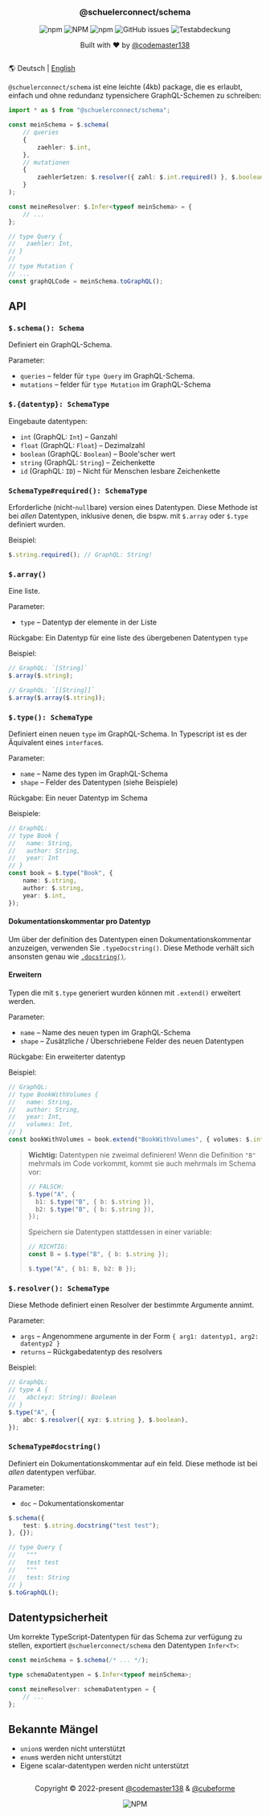 <div align="center">
<h3>@schuelerconnect/schema</h1>
<p>
<img alt="npm" src="https://img.shields.io/npm/v/@schuelerconnect/schema?color=red&style=for-the-badge">
<img alt="NPM" src="https://img.shields.io/npm/l/@schuelerconnect/schema?color=orange&style=for-the-badge">
<img alt="npm" src="https://img.shields.io/npm/dt/@schuelerconnect/schema?color=yellow&style=for-the-badge">
<img alt="GitHub issues" src="https://img.shields.io/github/issues/schueler-connect/schema?color=green&style=for-the-badge">
<img alt="Testabdeckung" src="./coverage.svg">
</p>
<p>Built with ❤️ by <a href="https://github.com/codemaster138">@codemaster138</a></p>
<img alt="" src="assets/cover.png"/>
</div>

🌎 Deutsch | [English](README-en.md)

`@schuelerconnect/schema` ist eine leichte (4kb) package, die es erlaubt, einfach und ohne redundanz typensichere GraphQL-Schemen zu schreiben:

```ts
import * as $ from "@schuelerconnect/schema";

const meinSchema = $.schema(
	// queries
	{
		zaehler: $.int,
	},
	// mutationen
	{
		zaehlerSetzen: $.resolver({ zahl: $.int.required() }, $.boolean),
	}
);

const meineResolver: $.Infer<typeof meinSchema> = {
	// ...
};

// type Query {
//   zaehler: Int,
// }
//
// type Mutation {
// ...
const graphQLCode = meinSchema.toGraphQL();
```

## API

### `$.schema(): Schema`

Definiert ein GraphQL-Schema.

Parameter:

- `queries` – felder für `type Query` im GraphQL-Schema.
- `mutations` – felder für `type Mutation` im GraphQL-Schema

### `$.{datentyp}: SchemaType`

Eingebaute datentypen:

- `int` (GraphQL: `Int`) – Ganzahl
- `float` (GraphQL: `Float`) – Dezimalzahl
- `boolean` (GraphQL: `Boolean`) – Boole'scher wert
- `string` (GraphQL: `String`) – Zeichenkette
- `id` (GraphQL: `ID`) – Nicht für Menschen lesbare Zeichenkette

### `SchemaType#required(): SchemaType`

Erforderliche (nicht-`null`bare) version eines Datentypen. Diese Methode ist bei _allen_ Datentypen, inklusive denen, die bspw. mit `$.array` oder `$.type` definiert wurden.

Beispiel:

```ts
$.string.required(); // GraphQL: String!
```

### `$.array()`

Eine liste.

Parameter:

- `type` – Datentyp der elemente in der Liste

Rückgabe: Ein Datentyp für eine liste des übergebenen Datentypen `type`

Beispiel:

```ts
// GraphQL: `[String]`
$.array($.string);

// GraphQL: `[[String]]`
$.array($.array($.string));
```

### `$.type(): SchemaType`

Definiert einen neuen `type` im GraphQL-Schema. In Typescript ist es der Äquivalent eines `interface`s.

Parameter:

- `name` – Name des typen im GraphQL-Schema
- `shape` – Felder des Datentypen (siehe Beispiele)

Rückgabe: Ein neuer Datentyp im Schema

Beispiele:

```ts
// GraphQL:
// type Book {
//   name: String,
//   author: String,
//   year: Int
// }
const book = $.type("Book", {
	name: $.string,
	author: $.string,
	year: $.int,
});
```

#### Dokumentationskommentar pro Datentyp

Um über der definition des Datentypen einen Dokumentationskommentar anzuzeigen, verwenden Sie `.typeDocstring()`. Diese Methode verhält sich ansonsten genau wie [`.docstring()`](#schematypedocstring).

#### Erweitern

Typen die mit `$.type` generiert wurden können mit `.extend()` erweitert werden.

Parameter:

- `name` – Name des neuen typen im GraphQL-Schema
- `shape` – Zusätzliche / Überschriebene Felder des neuen Datentypen

Rückgabe: Ein erweiterter datentyp

Beispiel:

```ts
// GraphQL:
// type BookWithVolumes {
//   name: String,
//   author: String,
//   year: Int,
//   volumes: Int,
// }
const bookWithVolumes = book.extend("BookWithVolumes", { volumes: $.int });
```

> **Wichtig:** Datentypen nie zweimal definieren! Wenn die Definition `"B"` mehrmals im Code vorkommt, kommt sie auch mehrmals im Schema vor:
>
> ```ts
> // FALSCH:
> $.type("A", {
> 	b1: $.type("B", { b: $.string }),
> 	b2: $.type("B", { b: $.string }),
> });
> ```
>
> Speichern sie Datentypen stattdessen in einer variable:
>
> ```ts
> // RICHTIG:
> const B = $.type("B", { b: $.string });
>
> $.type("A", { b1: B, b2: B });
> ```

### `$.resolver(): SchemaType`

Diese Methode definiert einen Resolver der bestimmte Argumente annimt.

Parameter:

- `args` – Angenommene argumente in der Form `{ arg1: datentyp1, arg2: datentyp2 }`
- `returns` – Rückgabedatentyp des resolvers

Beispiel:

```ts
// GraphQL:
// type A {
//   abc(xyz: String): Boolean
// }
$.type("A", {
	abc: $.resolver({ xyz: $.string }, $.boolean),
});
```

### `SchemaType#docstring()`

Definiert ein Dokumentationskommentar auf ein feld. Diese methode ist bei *allen* datentypen verfübar.

Parameter:

- `doc` – Dokumentationskomentar

```ts
$.schema({
	test: $.string.docstring("test test");
}, {});

// type Query {
//   """
//   test test
//   """
//   test: String
// }
$.toGraphQL();
```

## Datentypsicherheit

Um korrekte TypeScript-Datentypen für das Schema zur verfügung zu stellen, exportiert `@schuelerconnect/schema` den Datentypen `Infer<T>`:

```ts
const meinSchema = $.schema(/* ... */);

type schemaDatentypen = $.Infer<typeof meinSchema>;

const meineResolver: schemaDatentypen = {
	// ...
};
```

## Bekannte Mängel

- `union`s werden nicht unterstützt
- `enum`s werden nicht unterstützt
- Eigene scalar-datentypen werden nicht unterstützt

<div align="center">
<img alt="" src="assets/footer.png"/>
<p>Copyright © 2022-present <a href="https://github.com/codemaster138/">@codemaster138</a> & <a href="https://github.com/cubeforme/">@cubeforme</a></p>
<img alt="NPM" src="https://img.shields.io/npm/l/scadm?color=orange&style=for-the-badge">
</div>
